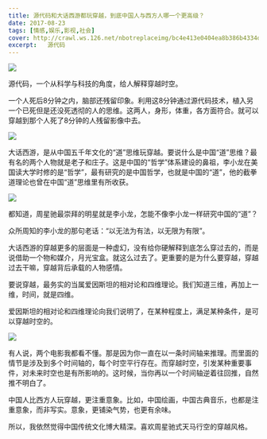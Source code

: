 ```yaml
---
title: 源代码和大话西游都玩穿越，到底中国人与西方人哪一个更高级？
date: 2017-08-23
tags: [情感,娱乐,影视,社会]
cover: http://crawl.ws.126.net/nbotreplaceimg/bc4e413e0404ea8b386b4334d5ba150d/03c563a01098c282bffe97ad333496db.jpg
excerpt:   源代码
---
```

![](http://crawl.ws.126.net/nbotreplaceimg/bc4e413e0404ea8b386b4334d5ba150d/03c563a01098c282bffe97ad333496db.jpg)  

源代码，一个从科学与科技的角度，给人解释穿越时空。  

一个人死后8分钟之内，脑部还残留印象。利用这8分钟通过源代码技术，植入另一个已死但是还没死透彻的人的思维。这两人，身形，体重，各方面符合。就可以穿越到那个人死了8分钟的人残留影像中去。

![](http://crawl.ws.126.net/nbotreplaceimg/bc4e413e0404ea8b386b4334d5ba150d/d1658636ab0a16e12c9a7cc071a6b6b3.jpg)  

大话西游，是从中国五千年文化的“道”思维玩穿越。要说什么是中国“道”思维？最有名的两个人物就是老子和庄子。这是中国的“哲学”体系建设的鼻祖，李小龙在美国读大学时修的是“哲学”，最有研究的是中国哲学，也就是中国的“道”，他的截拳道理论也曾在中国“道”思维里有所收获。

![](http://crawl.ws.126.net/nbotreplaceimg/bc4e413e0404ea8b386b4334d5ba150d/b0645b1fdae7688f03224eeb321f3e03.jpg)  

都知道，周星驰最崇拜的明星就是李小龙，怎能不像李小龙一样研究中国的“道”？

众所周知的李小龙的那句老话：“以无法为有法，以无限为有限”。

大话西游的穿越更多的层面是一种虚幻，没有给你硬解释到底怎么穿过去的，而是说借助一个物和媒介，月光宝盒。就这么过去了。更重要的是为什么要穿越，穿越过去干嘛，穿越背后承载的人物感情。

要说穿越，最务实的当属爱因斯坦的相对论和四维理论。我们知道三维，再加上一维，时间，就是四维。

爱因斯坦的相对论和四维理论向我们说明了，在某种程度上，满足某种条件，是可以穿越时空的。

![](http://crawl.ws.126.net/nbotreplaceimg/bc4e413e0404ea8b386b4334d5ba150d/e9acfdcf655477179f1eaf0311b0e22f.jpg)  

有人说，两个电影我都看不懂。那是因为你一直在以一条时间轴来推理。而里面的情节是涉及到多个时间轴的，每个时空平行存在。而穿越时空，引发某种重要事件，对未来时空也是有所影响的。这时候，当你再以一个时间轴逆着往回推，自然推不明白了。

中国人比西方人玩穿越，更注重意象。比如，中国绘画，中国古典音乐，也都是注重意象，而非写实。意象，更铺染气势，也更有余味。

所以，我依然觉得中国传统文化博大精深。喜欢周星驰式天马行空的穿越风格。

